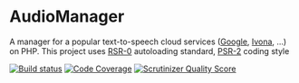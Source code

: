 AudioManager
============

A manager for a popular text-to-speech cloud services ([Google](https://translate.google.com/), [Ivona](https://www.ivona.com/), ...) on PHP. This project uses [RSR-0](http://www.php-fig.org/psr/psr-0/) autoloading standard,
[PSR-2](http://www.php-fig.org/psr/psr-2/) coding style

[![Build status](https://travis-ci.org/newage/AudioManager.svg?branch=master)](https://travis-ci.org/newage/AudioManager)
[![Code Coverage](https://scrutinizer-ci.com/g/newage/AudioManager/badges/coverage.png?b=master)](https://scrutinizer-ci.com/g/newage/AudioManager/?branch=develop)
[![Scrutinizer Quality Score](https://scrutinizer-ci.com/g/newage/AudioManager/badges/quality-score.png?b=master)](https://scrutinizer-ci.com/g/newage/AudioManager/)

